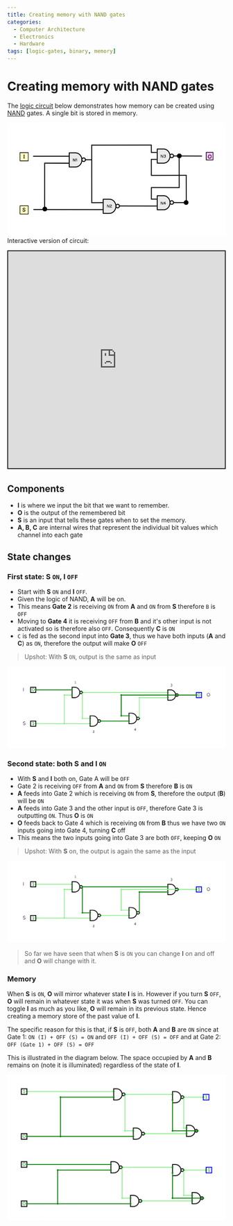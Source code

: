 ```yaml
---
title: Creating memory with NAND gates
categories:
  - Computer Architecture
  - Electronics
  - Hardware
tags: [logic-gates, binary, memory]
---
```


# Creating memory with NAND gates

The [logic circuit](/Electronics_and_Hardware/Digital_circuits/Digital_circuits.md) below demonstrates how memory can be created using [NAND](/Electronics_and_Hardware/Digital_circuits/Logic_gates.md#nand-gate) gates. A single bit is stored in memory.

![](/_img/nand_latch_logic_circuit.png)
Interactive version of circuit:

<iframe src="https://circuitverse.org/simulator/embed/nand-mem?theme=default&display_title=false&clock_time=true&fullscreen=true&zoom_in_out=true" style="border-width:; border-style: solid; border-color:;" name="myiframe" id="projectPreview" scrolling="no" frameborder="1" marginheight="0px" marginwidth="0px" height="500" width="500" allowFullScreen></iframe>

## Components

- **I** is where we input the bit that we want to remember.
- **O** is the output of the remembered bit
- **S** is an input that tells these gates when to set the memory.
- **A, B, C** are internal wires that represent the individual bit values which channel into each gate

## State changes

### First state: S `ON`, I `OFF`

- Start with **S** `ON` and **I** `OFF`.
- Given the logic of NAND, **A** will be on.
- This means **Gate 2** is receiving `ON` from **A** and `ON` from **S** therefore `B` is `OFF`
- Moving to **Gate 4** it is receiving `OFF` from **B** and it's other input is not activated so is therefore also `OFF`. Consequently **C** is `ON`
- `C` is fed as the second input into **Gate 3**, thus we have both inputs (**A** and **C**) as `ON`, therefore the output will make **O** `OFF`

> Upshot: With **S** `ON`, output is the same as input

![](/_img/nand-mem-first.gif)

### Second state: both S and I `ON`

- With **S** and **I** both on, Gate A will be `OFF`
- Gate 2 is receiving `OFF` from **A** and `ON` from **S** therefore **B** is `ON`
- **A** feeds into Gate 2 which is receiving `ON` from **S**, therefore the output (**B**) will be `ON`
- **A** feeds into Gate 3 and the other input is `OFF`, therefore Gate 3 is outputting `ON`. Thus **O** is `ON`
- **O** feeds back to Gate 4 which is receiving `ON` from **B** thus we have two `ON` inputs going into Gate 4, turning **C** off
- This means the two inputs going into Gate 3 are both `OFF`, keeping **O** `ON`

> Upshot: With **S** on, the output is again the same as the input

![](/_img/nand-mem-second.gif)

> So far we have seen that when **S** is `ON` you can change **I** on and off and **O** will change with it.

### Memory

When **S** is `ON`, **O** will mirror whatever state **I** is in. However if you turn **S** `OFF`, **O** will remain in whatever state it was when **S** was turned `OFF`. You can toggle **I** as much as you like, **O** will remain in its previous state. Hence creating a memory store of the past value of **I**.

The specific reason for this is that, if **S** is `OFF`, both **A** and **B** are `ON` since at Gate 1: `ON (I) + OFF (S) = ON` and `OFF (I) + OFF (S) = OFF` and at Gate 2: `OFF (Gate 1) + OFF (S) = OFF`

This is illustrated in the diagram below. The space occupied by **A** and **B** remains on (note it is illuminated) regardless of the state of **I**.

![](/_img/nand-mem-demonstrated.gif)
